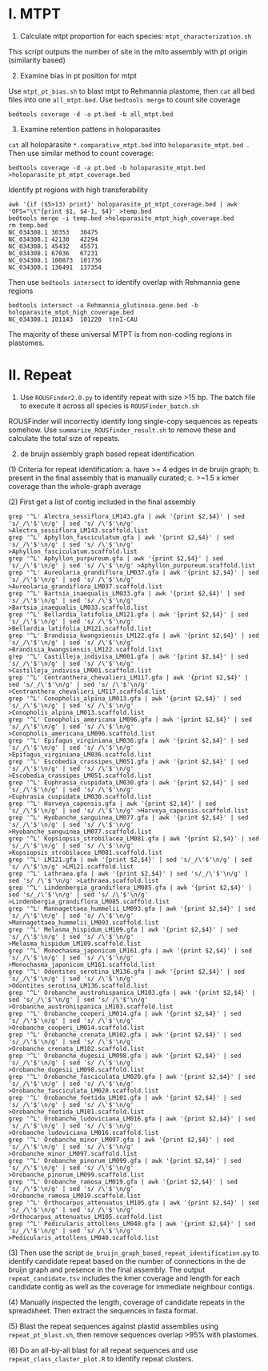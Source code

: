 # I. MTPT
1. Calculate mtpt proportion for each species: `mtpt_characterization.sh`

This script outputs the number of site in the mito assembly with pt origin (similarity based)

2. Examine bias in pt position for mtpt

Use `mtpt_pt_bias.sh` to blast mtpt to Rehmannia plastome, then `cat` all bed files into one `all_mtpt.bed`. Use `bedtools merge` to count site coverage

```
bedtools coverage -d -a pt.bed -b all_mtpt.bed
```
3. Examine retention pattens in holoparasites

`cat` all holoparasite `*.comparative_mtpt.bed` into `holoparasite_mtpt.bed `. Then use similar method to count coverage:
```
bedtools coverage -d -a pt.bed -b holoparasite_mtpt.bed >holoparasite_pt_mtpt_coverage.bed
```
Identify pt regions with high transferability
```
awk '{if ($5>13) print}' holoparasite_pt_mtpt_coverage.bed | awk 'OFS="\t"{print $1, $4-1, $4}' >temp.bed 
bedtools merge -i temp.bed >holoparasite_mtpt_high_coverage.bed 
rm temp.bed
NC_034308.1	30353	30475
NC_034308.1	42130	42294
NC_034308.1	45432	45571
NC_034308.1	67036	67231
NC_034308.1	100873	101736
NC_034308.1	136491	137354

```

Then use `bedtools intersect` to identify overlap with Rehmannia gene regions

```
bedtools intersect -a Rehmannia_glutinosa.gene.bed -b holoparasite_mtpt_high_coverage.bed
NC_034308.1	101143	101220	trnI-CAU

```
The majority of these universal MTPT is from non-coding regions in plastomes.

# II. Repeat
1. Use `ROUSFinder2.0.py` to identify repeat with size >15 bp. The batch file to execute it across all species is `ROUSFinder_batch.sh`

ROUSFinder will incorrectly identify long single-copy sequences as repeats somehow. Use `summarize_ROUSfinder_result.sh` to remove these and calculate the total size of repeats.

2. de bruijn assembly graph based repeat identification

(1) Criteria for repeat identification: a. have >= 4 edges in de bruijn graph; b. present in the final assembly that is manually curated; c. >~1.5 x kmer coverage than the whole-graph average

(2) First get a list of contig included in the final assembly
```
grep '^L' Alectra_sessiflora_LM143.gfa | awk '{print $2,$4}' | sed 's/_/\'$'\n/g' | sed 's/ /\'$'\n/g' >Alectra_sessiflora_LM143.scaffold.list
grep '^L' Aphyllon_fasciculatum.gfa | awk '{print $2,$4}' | sed 's/_/\'$'\n/g' | sed 's/ /\'$'\n/g' >Aphyllon_fasciculatum.scaffold.list
grep '^L' Aphyllon_purpureum.gfa | awk '{print $2,$4}' | sed 's/_/\'$'\n/g' | sed 's/ /\'$'\n/g' >Aphyllon_purpureum.scaffold.list
grep '^L' Aureolaria_grandiflora_LM037.gfa | awk '{print $2,$4}' | sed 's/_/\'$'\n/g' | sed 's/ /\'$'\n/g' >Aureolaria_grandiflora_LM037.scaffold.list
grep '^L' Bartsia_inaequalis_LM033.gfa | awk '{print $2,$4}' | sed 's/_/\'$'\n/g' | sed 's/ /\'$'\n/g' >Bartsia_inaequalis_LM033.scaffold.list
grep '^L' Bellardia_latifolia_LM121.gfa | awk '{print $2,$4}' | sed 's/_/\'$'\n/g' | sed 's/ /\'$'\n/g' >Bellardia_latifolia_LM121.scaffold.list
grep '^L' Brandisia_kwangsiensis_LM122.gfa | awk '{print $2,$4}' | sed 's/_/\'$'\n/g' | sed 's/ /\'$'\n/g' >Brandisia_kwangsiensis_LM122.scaffold.list
grep '^L' Castilleja_indivisa_LM001.gfa | awk '{print $2,$4}' | sed 's/_/\'$'\n/g' | sed 's/ /\'$'\n/g' >Castilleja_indivisa_LM001.scaffold.list
grep '^L' Centranthera_chevalieri_LM117.gfa | awk '{print $2,$4}' | sed 's/_/\'$'\n/g' | sed 's/ /\'$'\n/g' >Centranthera_chevalieri_LM117.scaffold.list
grep '^L' Conopholis_alpina_LM013.gfa | awk '{print $2,$4}' | sed 's/_/\'$'\n/g' | sed 's/ /\'$'\n/g' >Conopholis_alpina_LM013.scaffold.list
grep '^L' Conopholis_americana_LM096.gfa | awk '{print $2,$4}' | sed 's/_/\'$'\n/g' | sed 's/ /\'$'\n/g' >Conopholis_americana_LM096.scaffold.list
grep '^L' Epifagus_virginiana_LM036.gfa | awk '{print $2,$4}' | sed 's/_/\'$'\n/g' | sed 's/ /\'$'\n/g' >Epifagus_virginiana_LM036.scaffold.list
grep '^L' Escobedia_crassipes_LM051.gfa | awk '{print $2,$4}' | sed 's/_/\'$'\n/g' | sed 's/ /\'$'\n/g' >Escobedia_crassipes_LM051.scaffold.list
grep '^L' Euphrasia_cuspidata_LM030.gfa | awk '{print $2,$4}' | sed 's/_/\'$'\n/g' | sed 's/ /\'$'\n/g' >Euphrasia_cuspidata_LM030.scaffold.list
grep '^L' Harveya_capensis.gfa | awk '{print $2,$4}' | sed 's/_/\'$'\n/g' | sed 's/ /\'$'\n/g' >Harveya_capensis.scaffold.list
grep '^L' Hyobanche_sanguinea_LM077.gfa | awk '{print $2,$4}' | sed 's/_/\'$'\n/g' | sed 's/ /\'$'\n/g' >Hyobanche_sanguinea_LM077.scaffold.list
grep '^L' Kopsiopsis_strobilacea_LM081.gfa | awk '{print $2,$4}' | sed 's/_/\'$'\n/g' | sed 's/ /\'$'\n/g' >Kopsiopsis_strobilacea_LM081.scaffold.list
grep '^L' LM121.gfa | awk '{print $2,$4}' | sed 's/_/\'$'\n/g' | sed 's/ /\'$'\n/g' >LM121.scaffold.list
grep '^L' Lathraea.gfa | awk '{print $2,$4}' | sed 's/_/\'$'\n/g' | sed 's/ /\'$'\n/g' >Lathraea.scaffold.list
grep '^L' Lindenbergia_grandiflora_LM085.gfa | awk '{print $2,$4}' | sed 's/_/\'$'\n/g' | sed 's/ /\'$'\n/g' >Lindenbergia_grandiflora_LM085.scaffold.list
grep '^L' Mannagettaea_hummelii_LM093.gfa | awk '{print $2,$4}' | sed 's/_/\'$'\n/g' | sed 's/ /\'$'\n/g' >Mannagettaea_hummelii_LM093.scaffold.list
grep '^L' Melasma_hispidum_LM109.gfa | awk '{print $2,$4}' | sed 's/_/\'$'\n/g' | sed 's/ /\'$'\n/g' >Melasma_hispidum_LM109.scaffold.list
grep '^L' Monochasma_japonicum_LM161.gfa | awk '{print $2,$4}' | sed 's/_/\'$'\n/g' | sed 's/ /\'$'\n/g' >Monochasma_japonicum_LM161.scaffold.list
grep '^L' Odontites_serotina_LM136.gfa | awk '{print $2,$4}' | sed 's/_/\'$'\n/g' | sed 's/ /\'$'\n/g' >Odontites_serotina_LM136.scaffold.list
grep '^L' Orobanche_austrohispanica_LM103.gfa | awk '{print $2,$4}' | sed 's/_/\'$'\n/g' | sed 's/ /\'$'\n/g' >Orobanche_austrohispanica_LM103.scaffold.list
grep '^L' Orobanche_cooperi_LM014.gfa | awk '{print $2,$4}' | sed 's/_/\'$'\n/g' | sed 's/ /\'$'\n/g' >Orobanche_cooperi_LM014.scaffold.list
grep '^L' Orobanche_crenata_LM102.gfa | awk '{print $2,$4}' | sed 's/_/\'$'\n/g' | sed 's/ /\'$'\n/g' >Orobanche_crenata_LM102.scaffold.list
grep '^L' Orobanche_dugesii_LM098.gfa | awk '{print $2,$4}' | sed 's/_/\'$'\n/g' | sed 's/ /\'$'\n/g' >Orobanche_dugesii_LM098.scaffold.list
grep '^L' Orobanche_fasciculata_LM020.gfa | awk '{print $2,$4}' | sed 's/_/\'$'\n/g' | sed 's/ /\'$'\n/g' >Orobanche_fasciculata_LM020.scaffold.list
grep '^L' Orobanche_foetida_LM101.gfa | awk '{print $2,$4}' | sed 's/_/\'$'\n/g' | sed 's/ /\'$'\n/g' >Orobanche_foetida_LM101.scaffold.list
grep '^L' Orobanche_ludoviciana_LM016.gfa | awk '{print $2,$4}' | sed 's/_/\'$'\n/g' | sed 's/ /\'$'\n/g' >Orobanche_ludoviciana_LM016.scaffold.list
grep '^L' Orobanche_minor_LM097.gfa | awk '{print $2,$4}' | sed 's/_/\'$'\n/g' | sed 's/ /\'$'\n/g' >Orobanche_minor_LM097.scaffold.list
grep '^L' Orobanche_pinorum_LM099.gfa | awk '{print $2,$4}' | sed 's/_/\'$'\n/g' | sed 's/ /\'$'\n/g' >Orobanche_pinorum_LM099.scaffold.list
grep '^L' Orobanche_ramosa_LM019.gfa | awk '{print $2,$4}' | sed 's/_/\'$'\n/g' | sed 's/ /\'$'\n/g' >Orobanche_ramosa_LM019.scaffold.list
grep '^L' Orthocarpus_attenuatus_LM105.gfa | awk '{print $2,$4}' | sed 's/_/\'$'\n/g' | sed 's/ /\'$'\n/g' >Orthocarpus_attenuatus_LM105.scaffold.list
grep '^L' Pedicularis_attollens_LM040.gfa | awk '{print $2,$4}' | sed 's/_/\'$'\n/g' | sed 's/ /\'$'\n/g' >Pedicularis_attollens_LM040.scaffold.list

```

(3) Then use the script `de_bruijn_graph_based_repeat_identification.py` to identify candidate repeat based on the number of connections in the de bruijn graph and presence in the final assembly. The output `repeat_candidate.tsv` includes the kmer coverage and length for each candidate contig as well as the coverage for immediate neighbour contigs.

(4) Manually inspected the length, coverage of candidate repeats in the spreadsheet. Then extract the sequences in fasta format.

(5) Blast the repeat sequences against plastid assemblies using `repeat_pt_blast.sh`, then remove sequences overlap >95% with plastomes.

(6) Do an all-by-all blast for all repeat sequences and use `repeat_class_claster_plot.R` to identify repeat clusters.
